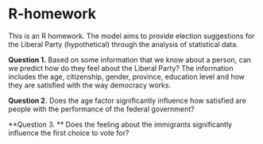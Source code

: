 # R-homework

This is an R homework. The model aims to provide election suggestions for the Liberal Party (hypothetical) through the analysis of statistical data.

**Question 1.** 
Based on some information that we know about a person, can we predict how do they feel about the Liberal Party? The information includes the age, citizenship, gender, province, education level and how they are satisfied with the way democracy works.

**Question 2.** 
Does the age factor significantly influence how satisfied are people with the performance of the federal government?

**Question 3. **
Does the feeling about the immigrants significantly influence the first choice to vote for?
